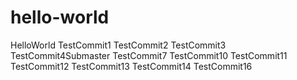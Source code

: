 # hello-world
HelloWorld
TestCommit1
TestCommit2
TestCommit3
TestCommit4Submaster
TestCommit7
TestCommit10
TestCommit11
TestCommit12
TestCommit13
TestCommit14
TestCommit16
